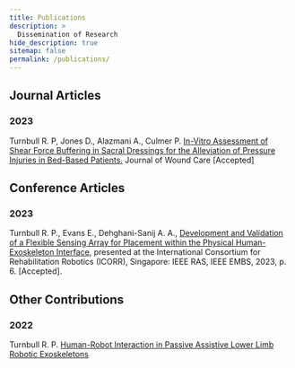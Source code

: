 ```yaml
---
title: Publications
description: >
  Dissemination of Research
hide_description: true
sitemap: false
permalink: /publications/
---
```



 <h2> Journal Articles </h2>
 
 <h3>2023</h3>

Turnbull R. P, Jones D., Alazmani A., Culmer P. [In-Vitro Assessment of Shear Force Buffering in Sacral Dressings for the Alleviation of Pressure Injuries in Bed-Based Patients.](https://rpturnbull.github.io/publications/shear-buffering/) Journal of Wound Care [Accepted]
 
 <h2> Conference Articles </h2>
 
 <h3>2023</h3>

Turnbull R. P., Evans E., Dehghani-Sanij A. A., [Development and Validation of a Flexible Sensing Array for Placement within the Physical Human-Exoskeleton Interface](https://rpturnbull.github.io/publications/ICORR-2023/), presented at the International Consortium for Rehabilitation Robotics (ICORR), Singapore: IEEE RAS, IEEE EMBS, 2023, p. 6. [Accepted].


 <h2> Other Contributions</h2>
  
 <h3>2022</h3>
 
Turnbull R. P. [Human-Robot Interaction in Passive Assistive Lower Limb Robotic Exoskeletons](https://rpturnbull.github.io/publications/thesis/) 
